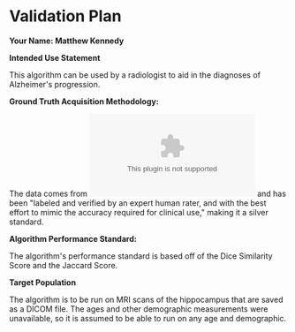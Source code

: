 # Validation Plan

**Your Name: Matthew Kennedy**

**Intended Use Statement**

This algorithm can be used by a radiologist to aid in the diagnoses of Alzheimer's progression.

**Ground Truth Acquisition Methodology:**

The data comes from ![Medical Decathlon](medicaldecathlon.com) and has been "labeled and verified by an expert human rater, and with the best effort to mimic the accuracy required for clinical use," making it a silver standard.

**Algorithm Performance Standard:**

The algorithm's performance standard is based off of the Dice Similarity Score and the Jaccard Score.

**Target Population**

The algorithm is to be run on MRI scans of the hippocampus that are saved as a DICOM file. The ages and other demographic measurements were unavailable, so it is assumed to be able to run on any age and demographic.